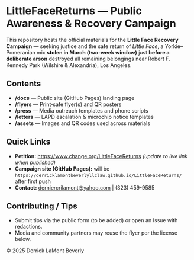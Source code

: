 # LittleFaceReturns — Public Awareness & Recovery Campaign

This repository hosts the official materials for the **Little Face Recovery Campaign** — seeking justice and the safe return of *Little Face*, a Yorkie–Pomeranian mix **stolen in March (two‑week window)** just **before a deliberate arson** destroyed all remaining belongings near Robert F. Kennedy Park (Wilshire & Alexandria), Los Angeles.

## Contents
- **/docs** — Public site (GitHub Pages) landing page
- **/flyers** — Print‑safe flyer(s) and QR posters
- **/press** — Media outreach templates and phone scripts
- **/letters** — LAPD escalation & microchip notice templates
- **/assets** — Images and QR codes used across materials

## Quick Links
- **Petition:** https://www.change.org/LittleFaceReturns *(update to live link when published)*
- **Campaign site (GitHub Pages):** will be `https://derricklamontbeverlyllclaw.github.io/LittleFaceReturns/` after first push
- **Contact:** derniercrilamont@yahoo.com | (323) 459-9585

## Contributing / Tips
- Submit tips via the public form (to be added) or open an Issue with redactions.
- Media and community partners may reuse the flyer per the license below.

© 2025 Derrick LaMont Beverly
